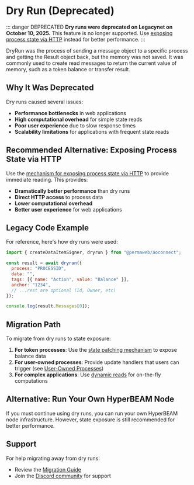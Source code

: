 # Dry Run (Deprecated)

::: danger DEPRECATED
**Dry runs were deprecated on Legacynet on October 10, 2025.** This feature is no longer supported. Use [exposing process state via HTTP](../../guides/hyperbeam/core/state-exposure.md) instead for better performance.
:::

DryRun was the process of sending a message object to a specific process and getting the Result object back, but the memory was not saved. It was commonly used to create read messages to return the current value of memory, such as a token balance or transfer result.

## Why It Was Deprecated

Dry runs caused several issues:

- **Performance bottlenecks** in web applications
- **High computational overhead** for simple state reads
- **Poor user experience** due to slow response times
- **Scalability limitations** for applications with frequent state reads

## Recommended Alternative: Exposing Process State via HTTP

Use the [mechanism for exposing process state via HTTP](../../guides/hyperbeam/core/state-exposure.md) to provide immediate reading. This provides:

- **Dramatically better performance** than dry runs
- **Direct HTTP access** to process data
- **Lower computational overhead**
- **Better user experience** for web applications

## Legacy Code Example

For reference, here's how dry runs were used:

```js
import { createDataItemSigner, dryrun } from "@permaweb/aoconnect";

const result = await dryrun({
  process: "PROCESSID",
  data: "",
  tags: [{ name: "Action", value: "Balance" }],
  anchor: "1234",
  // ...rest are optional (Id, Owner, etc)
});

console.log(result.Messages[0]);
```

## Migration Path

To migrate from dry runs to state exposure:

1. **For token processes**: Use the [state patching mechanism](../../guides/hyperbeam/core/state-exposure.md) to expose balance data
2. **For user-owned processes**: Provide update handlers that users can trigger (see [User-Owned Processes](../../guides/hyperbeam/core/user-owned-processes.md))
3. **For complex applications**: Use [dynamic reads](../../guides/hyperbeam/core/dynamic-reads.md) for on-the-fly computations

## Alternative: Run Your Own HyperBEAM Node

If you must continue using dry runs, you can run your own HyperBEAM node infrastructure. However, state exposure is still recommended for better performance.

## Support

For help migrating away from dry runs:

- Review the [Migration Guide](../../guides/hyperbeam/migration.md)
- Join the [Discord community](https://discord.gg/qWgGxJKwNJ) for support
